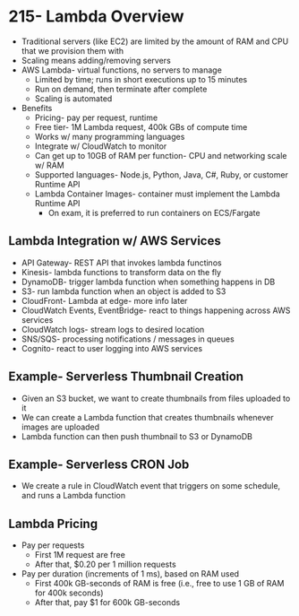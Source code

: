 # 215- Lambda Overview
- Traditional servers (like EC2) are limited by the amount of RAM and CPU that we provision them with
- Scaling means adding/removing servers
- AWS Lambda- virtual functions, no servers to manage
	- Limited by time; runs in short executions up to 15 minutes
	- Run on demand, then terminate after complete
	- Scaling is automated
- Benefits
	- Pricing- pay per request, runtime
	- Free tier- 1M Lambda request, 400k GBs of compute time
	- Works w/ many programming languages
	- Integrate w/ CloudWatch to monitor
	- Can get up to 10GB of RAM per function- CPU and networking scale w/ RAM
	- Supported languages- Node.js, Python, Java, C#, Ruby, or customer Runtime API
	- Lambda Container Images- container must implement the Lambda Runtime API
		- On exam, it is preferred to run containers on ECS/Fargate

## Lambda Integration w/ AWS Services
-  API Gateway- REST API that invokes lambda functinos
- Kinesis- lambda functions to transform data on the fly
- DynamoDB- trigger lambda function when something happens in DB
- S3- run lambda function when an object is added to S3
- CloudFront- Lambda at edge- more info later
- CloudWatch Events, EventBridge- react to things happening across AWS services
- CloudWatch logs- stream logs to desired location
- SNS/SQS- processing notifications / messages in queues
- Cognito- react to user logging into AWS services

## Example- Serverless Thumbnail Creation
- Given an S3 bucket, we want to create thumbnails from files uploaded to it
- We can create a Lambda function that creates thumbnails whenever images are uploaded
- Lambda function can then push thumbnail to S3 or DynamoDB

## Example- Serverless CRON Job
- We create a rule in CloudWatch event that triggers on some schedule, and runs a Lambda function

## Lambda Pricing
- Pay per requests
	- First 1M request are free
	- After that, $0.20 per 1 million requests
- Pay per duration (increments of 1 ms), based on RAM used
	- First 400k GB-seconds of RAM is free (i.e., free to use 1 GB of RAM for 400k seconds)
	- After that, pay $1 for 600k GB-seconds